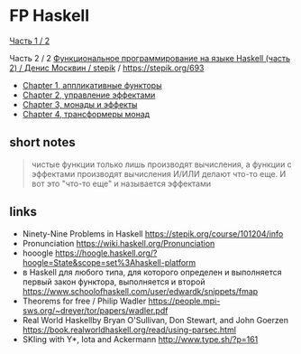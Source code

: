 # FP Haskell

[Часть 1 / 2](https://github.com/vasnake/fp_haskell-c1)

Часть 2 / 2
[Функциональное программирование на языке Haskell (часть 2) / Денис Москвин / stepik](https://stepik.org/course/693/syllabus) /
https://stepik.org/693

- [Chapter 1, аппликативные функторы](./chapter1.md)
- [Chapter 2, управление эффектами](./chapter2.md)
- [Chapter 3, монады и эффекты](./chapter3.md)
- [Chapter 4, трансформеры монад](./chapter4.md)

## short notes

> чистые функции только лишь производят вычисления, а функции с эффектами
производят вычисления И/ИЛИ делают что-то еще. И вот это "что-то еще" и называется эффектами

## links

- Ninety-Nine Problems in Haskell https://stepik.org/course/101204/info
- Pronunciation https://wiki.haskell.org/Pronunciation
- hooogle https://hoogle.haskell.org/?hoogle=State&scope=set%3Ahaskell-platform
- в Haskell для любого типа, для которого определен и выполняется первый закон функтора, выполняется и второй https://www.schoolofhaskell.com/user/edwardk/snippets/fmap
- Theorems for free / Philip Wadler https://people.mpi-sws.org/~dreyer/tor/papers/wadler.pdf
- Real World Haskellby Bryan O'Sullivan, Don Stewart, and John Goerzen https://book.realworldhaskell.org/read/using-parsec.html
- SKIing with Y*, Iota and Ackermann http://www.type.sh/?p=161
